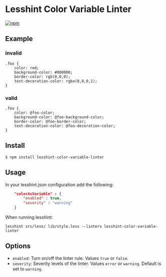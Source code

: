 # Lesshint Color Variable Linter

[![npm](https://img.shields.io/npm/v/lesshint-color-variable-linter.svg)](https://www.npmjs.com/package/lesshint-color-variable-linter)

## Example

### invalid
```less
.foo {
    color: red;
    background-color: #000000;
    border-color: rgb(0,0,0);
    text-decoration-color: rgba(0,0,0,1);
}
```

### valid
```less
.foo {
    color: @foo-color;
    background-color: @foo-background-color;
    border-color: @foo-border-color;
    text-decoration-color: @foo-decoration-color;
}
```

## Install

```console
$ npm install lesshint-color-variable-linter
```

## Usage

In your lesshint.json configuration add the following:

```json
    "colorAsVariable" : {
        "enabled" : true,
        "severity" : "warning"
    }
```

When running lesshint:

```
lesshint src/less/ lib/style.less --linters lesshint-color-variable-linter
```

## Options

* `enabled`: Turn on/off the linter rule. Values `true` or `false`.
* `severity`: Severity levels of the linter. Values `error` or `warning`. Default is set to `warning`.